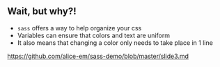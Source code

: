 ## Wait, but why?!
- `sass` offers a way to help organize your css
- Variables can ensure that colors and text are uniform
- It also means that changing a color only needs to take place in 1 line

https://github.com/alice-em/sass-demo/blob/master/slide3.md
